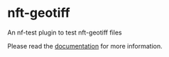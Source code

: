 # nft-geotiff

An nf-test plugin to test nft-geotiff files


Please read the [documentation](https://nf-core.github.io/nft-geotiff) for more information.
